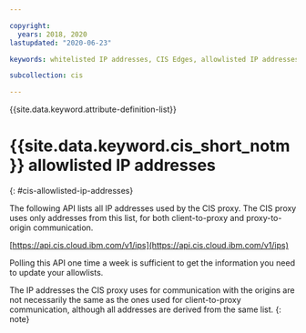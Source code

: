 ```yaml
---

copyright:
  years: 2018, 2020
lastupdated: "2020-06-23"

keywords: whitelisted IP addresses, CIS Edges, allowlisted IP addresses

subcollection: cis

---
```


{{site.data.keyword.attribute-definition-list}}

# {{site.data.keyword.cis_short_notm}} allowlisted IP addresses
{: #cis-allowlisted-ip-addresses}

The following API lists all IP addresses used by the CIS proxy. The CIS proxy uses only addresses from this list, for both client-to-proxy and proxy-to-origin communication.

[https://api.cis.cloud.ibm.com/v1/ips](https://api.cis.cloud.ibm.com/v1/ips)

Polling this API one time a week is sufficient to get the information you need to update your allowlists. 

The IP addresses the CIS proxy uses for communication with the origins are not necessarily the same as the ones used for client-to-proxy communication, although all addresses are derived from the same list.
{: note}
